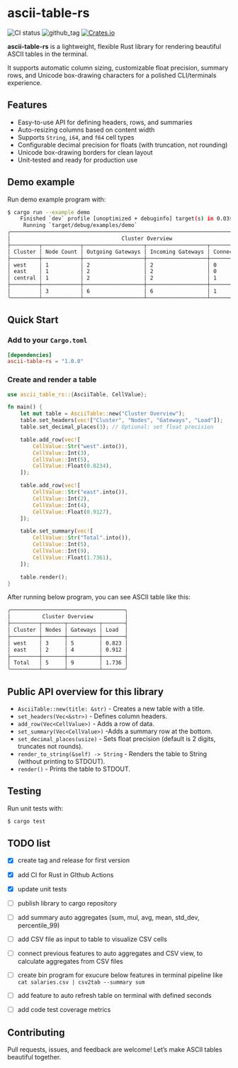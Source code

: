 # ascii-table-rs

![CI status](https://github.com/bieli/ascii-table-rs/actions/workflows/test.yaml/badge.svg)
![github_tag](https://img.shields.io/github/v/tag/bieli/ascii-table-rs)
[![Crates.io](https://img.shields.io/crates/v/ascii-table-rs.svg)](https://crates.io/crates/ascii-table-rs)


**ascii-table-rs** is a lightweight, flexible Rust library for rendering beautiful ASCII tables in the terminal. 

It supports automatic column sizing, customizable float precision, summary rows, and Unicode box-drawing characters for a polished CLI/terminals experience.

## Features

- Easy-to-use API for defining headers, rows, and summaries
- Auto-resizing columns based on content width
- Supports `String`, `i64`, and `f64` cell types
- Configurable decimal precision for floats (with truncation, not rounding)
- Unicode box-drawing borders for clean layout
- Unit-tested and ready for production use

## Demo example

Run demo example program with:

```bash
$ cargo run --example demo
    Finished `dev` profile [unoptimized + debuginfo] target(s) in 0.03s
     Running `target/debug/examples/demo`
╭───────────────────────────────────────────────────────────────────────────────────────╮
│                                   Cluster Overview                                    │
├─────────┬────────────┬───────────────────┬───────────────────┬─────────────┬──────────┤
│ Cluster │ Node Count │ Outgoing Gateways │ Incoming Gateways │ Connections │ RTT [ms] │
├─────────┼────────────┼───────────────────┼───────────────────┼─────────────┼──────────┤
│ west    │ 1          │ 2                 │ 2                 │ 0           │ 1.234    │
│ east    │ 1          │ 2                 │ 2                 │ 0           │ 4.321    │
│ central │ 1          │ 2                 │ 2                 │ 1           │ 3.345    │
├─────────┼────────────┼───────────────────┼───────────────────┼─────────────┼──────────┤
│         │ 3          │ 6                 │ 6                 │ 1           │ 8.900    │
╰─────────┴────────────┴───────────────────┴───────────────────┴─────────────┴──────────╯
```

## Quick Start

### Add to your `Cargo.toml`

```toml
[dependencies]
ascii-table-rs = "1.0.0"
```

### Create and render a table

```rust
use ascii_table_rs::{AsciiTable, CellValue};

fn main() {
    let mut table = AsciiTable::new("Cluster Overview");
    table.set_headers(vec!["Cluster", "Nodes", "Gateways", "Load"]);
    table.set_decimal_places(3); // Optional: set float precision

    table.add_row(vec![
        CellValue::Str("west".into()),
        CellValue::Int(3),
        CellValue::Int(5),
        CellValue::Float(0.8234),
    ]);

    table.add_row(vec![
        CellValue::Str("east".into()),
        CellValue::Int(2),
        CellValue::Int(4),
        CellValue::Float(0.9127),
    ]);

    table.set_summary(vec![
        CellValue::Str("Total".into()),
        CellValue::Int(5),
        CellValue::Int(9),
        CellValue::Float(1.7361),
    ]);

    table.render();
}
```

After running below program, you can see ASCII table like this:

```bash
╭────────────────────────────────────╮
│          Cluster Overview          │
├─────────┬───────┬──────────┬───────┤
│ Cluster │ Nodes │ Gateways │ Load  │
├─────────┼───────┼──────────┼───────┤
│ west    │ 3     │ 5        │ 0.823 │
│ east    │ 2     │ 4        │ 0.912 │
├─────────┼───────┼──────────┼───────┤
│ Total   │ 5     │ 9        │ 1.736 │
╰─────────┴───────┴──────────┴───────╯
```

## Public API overview for this library

- `AsciiTable::new(title: &str)` - Creates a new table with a title.
- `set_headers(Vec<&str>)` - Defines column headers.
- `add_row(Vec<CellValue>)` - Adds a row of data.
- `set_summary(Vec<CellValue>)` -Adds a summary row at the bottom.
- `set_decimal_places(usize)` - Sets float precision (default is 2 digits, truncates not rounds).
- `render_to_string(&self) -> String`  - Renders the table to String (without printing to STDOUT).
- `render()` - Prints the table to STDOUT.


## Testing

Run unit tests with:

```bash
$ cargo test
```

## TODO list
- [X] create tag and release for first version
- [X] add CI for Rust in GIthub Actions
- [X] update unit tests
- [ ] publish library to cargo repository
- [ ] add summary auto aggregates (sum, mul, avg, mean, std_dev, percentile_99)
- [ ] add CSV file as input to table to visualize CSV cells
- [ ] connect previous features to auto aggregates and CSV view, to calculate aggregates from CSV files
- [ ] create bin program for exucure below features in terminal pipeline like `cat salaries.csv | csv2tab --summary sum`
- [ ] add feature to auto refresh table on terminal with defined seconds
- [ ] add code test coverage metrics


## Contributing
Pull requests, issues, and feedback are welcome! 
Let’s make ASCII tables beautiful together.

